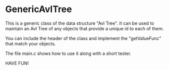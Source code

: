 # GenericAvlTree

This is a generic class of the data structure "Avl Tree".
It can be used to maintain an Avl Tree of any objects that provide a unique id to each of them.

You can include the header of the class and implement the "getValueFunc" that match your objects.

The file main.c shows how to use it along with a short tester.

HAVE FUN!
